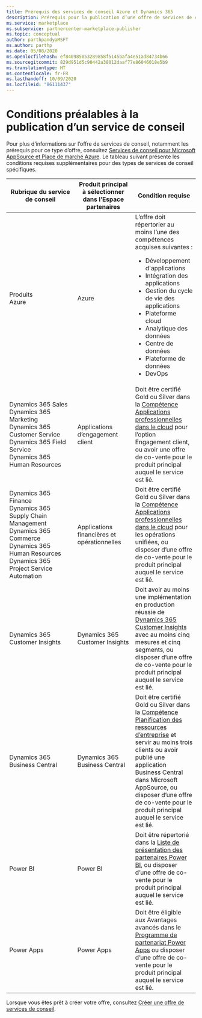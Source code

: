 ```yaml
---
title: Prérequis des services de conseil Azure et Dynamics 365
description: Prérequis pour la publication d’une offre de services de conseil Azure ou Dynamics 365 dans la place de marché commerciale de Microsoft
ms.service: marketplace
ms.subservice: partnercenter-marketplace-publisher
ms.topic: conceptual
author: parthpandyaMSFT
ms.author: parthp
ms.date: 05/08/2020
ms.openlocfilehash: ef840985053289858f5145bafa4e51ad84734b66
ms.sourcegitcommit: 829d951d5c90442a38012daaf77e86046018e5b9
ms.translationtype: HT
ms.contentlocale: fr-FR
ms.lasthandoff: 10/09/2020
ms.locfileid: "86111437"
---
```

# <a name="consulting-service-prerequisites"></a>Conditions préalables à la publication d’un service de conseil

Pour plus d’informations sur l’offre de services de conseil, notamment les prérequis pour ce type d’offre, consultez [Services de conseil pour Microsoft AppSource et Place de marché Azure](../consulting-services.md). Le tableau suivant présente les conditions requises supplémentaires pour des types de services de conseil spécifiques.

| Rubrique du service de conseil | Produit principal à sélectionner dans l’Espace partenaires | Condition requise |
|---------|---------|---------|
| Produits Azure&nbsp;&nbsp;&nbsp;&nbsp;&nbsp;&nbsp;&nbsp;&nbsp;&nbsp;&nbsp;&nbsp;&nbsp;&nbsp;&nbsp;&nbsp;&nbsp;&nbsp;&nbsp;&nbsp;&nbsp;&nbsp;&nbsp;&nbsp;&nbsp;&nbsp;&nbsp;&nbsp;&nbsp;| Azure | L’offre doit répertorier au moins l’une des compétences acquises suivantes : <ul><li>Développement d'applications</li><li>Intégration des applications</li><li>Gestion du cycle de vie des applications</li><li>Plateforme cloud</li><li>Analytique des données</li><li>Centre de données</li><li>Plateforme de données</li><li>DevOps|
| Dynamics 365 Sales<br>Dynamics 365 Marketing<br>Dynamics 365 Customer Service<br>Dynamics 365 Field Service<br>Dynamics 365 Human Resources | Applications d’engagement client | Doit être certifié Gold ou Silver dans la [Compétence Applications professionnelles dans le cloud](https://partner.microsoft.com/membership/cloud-business-applications-competency) pour l’option Engagement client, ou avoir une offre de co-vente pour le produit principal auquel le service est lié. |
| Dynamics 365 Finance<br>Dynamics 365 Supply Chain Management<br>Dynamics 365 Commerce<br>Dynamics 365 Human Resources<br>Dynamics 365 Project Service Automation | Applications financières et opérationnelles | Doit être certifié Gold ou Silver dans la [Compétence Applications professionnelles dans le cloud](https://partner.microsoft.com/membership/cloud-business-applications-competency) pour les opérations unifiées, ou disposer d’une offre de co-vente pour le produit principal auquel le service est lié. |
| Dynamics 365 Customer Insights | Dynamics 365 Customer Insights | Doit avoir au moins une implémentation en production réussie de [Dynamics 365 Customer Insights](https://dynamics.microsoft.com/ai/customer-insights/) avec au moins cinq mesures et cinq segments, ou disposer d’une offre de co-vente pour le produit principal auquel le service est lié. |
| Dynamics 365 Business Central | Dynamics 365 Business Central | Doit être certifié Gold ou Silver dans la [Compétence Planification des ressources d’entreprise](https://partner.microsoft.com/membership/enterprise-resource-planning-competency) et servir au moins trois clients ou avoir publié une application Business Central dans Microsoft AppSource, ou disposer d’une offre de co-vente pour le produit principal auquel le service est lié. |
| Power BI | Power BI | Doit être répertorié dans la [Liste de présentation des partenaires Power BI](https://powerbi.microsoft.com/partner-showcase/), ou disposer d’une offre de co-vente pour le produit principal auquel le service est lié.|
|Power Apps | Power Apps | Doit être éligible aux Avantages avancés dans le [Programme de partenariat Power Apps](https://aka.ms/PowerAppsPartner) ou disposer d’une offre de co-vente pour le produit principal auquel le service est lié. |

Lorsque vous êtes prêt à créer votre offre, consultez [Créer une offre de services de conseil](./create-consulting-service-offer.md).
